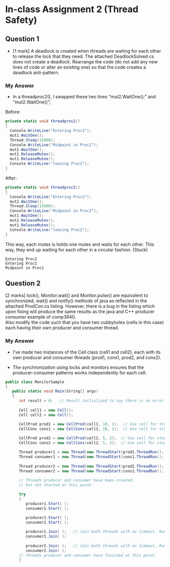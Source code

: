 # In-class Assignment 2 (Thread Safety)

## Question 1

- [1 mark] A deadlock is created when threads are waiting for each other to release the lock that they need.  The attached DeadlockSolved.cs does not create a deadlock.  Rearrange the code (do not add any new lines of code or alter an existing one) so that the code creates a deadlock anti-pattern.


### My Answer

- In a threadproc2(), I swapped these two lines “mut2.WaitOne();” and “mut2.WaitOne()”;

Before:

```csharp
private static void threadproc2()
{
  Console.WriteLine("Entering Proc2");
  mut1.WaitOne();
  Thread.Sleep(15000);
  Console.WriteLine("Midpoint in Proc2");
  mut2.WaitOne();
  mut2.ReleaseMutex();
  mut1.ReleaseMutex();
  Console.WriteLine("leaving Proc2");
}
```

After:

```csharp
private static void threadproc2()
{
  Console.WriteLine("Entering Proc2");
  mut2.WaitOne();
  Thread.Sleep(15000);
  Console.WriteLine("Midpoint in Proc2");
  mut1.WaitOne();
  mut2.ReleaseMutex();
  mut1.ReleaseMutex();
  Console.WriteLine("leaving Proc2");
}
```

This way, each mutex is holds one mutex and waits for each other. This way, they end up waiting for each other in a circular fashion. (Stuck)

``` text
Entering Proc2
Entering Proc1
Midpoint in Proc2
```


## Question 2

[2 marks] lock(), Monitor.wait() and Monitor.pulse() are equivalent to synchronized, wait() and notify() methods of java as reflected in the attached ProdCon.cs listing.  However, there is a bug in the listing which upon fixing will produce the same results as the java and C++ producer consumer example of comp3940.  
Also modify the code such that you have two cubbyholes (cells in this case) each having their own producer and consumer thread.

### My Answer

- I’ve made two instances of the Cell class (cell1 and cell2), each with its own producer and consumer threads (prod1, cons1, prod2, and cons2). 

- The synchronization using locks and monitors ensures that the producer-consumer patterns works independently for each cell.

```csharp
public class MonitorSample
{
   public static void Main(String[] args)
   {
      int result = 0;   // Result initialized to say there is no error
      
      Cell cell1 = new Cell();
      Cell cell2 = new Cell();

      CellProd prod1 = new CellProd(cell1, 10, 1);  // Use cell for storage, produce 10 items
      CellCons cons1 = new CellCons(cell1, 10, 1);  // Use cell for storage, consume 10 items
      
      CellProd prod2 = new CellProd(cell2, 5, 2);  // Use cell for storage, produce 10 items
      CellCons cons2 = new CellCons(cell2, 5, 2);  // Use cell for storage, consume 10 items

      Thread producer1 = new Thread(new ThreadStart(prod1.ThreadRun));
      Thread consumer1 = new Thread(new ThreadStart(cons1.ThreadRun));
      
      Thread producer2 = new Thread(new ThreadStart(prod2.ThreadRun));
      Thread consumer2 = new Thread(new ThreadStart(cons2.ThreadRun));
      
      // Threads producer and consumer have been created, 
      // but not started at this point.

```

```csharp
      try
      {
         producer1.Start( );
         consumer1.Start( );
         
         producer2.Start( );
         consumer2.Start( );

         producer1.Join( );   // Join both threads with no timeout, Run both until done.
         consumer1.Join( );  
         
         producer2.Join( );   // Join both threads with no timeout, Run both until done.
         consumer2.Join( );  
      // threads producer and consumer have finished at this point.
      }
```